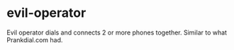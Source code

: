 # evil-operator
Evil operator dials and connects 2 or more phones together. Similar to what Prankdial.com had.
